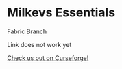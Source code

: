 # Milkevs Essentials
Fabric Branch

Link does not work yet

[Check us out on Curseforge!](https://www.curseforge.com/minecraft/mc-mods/milkevs-essentials)
